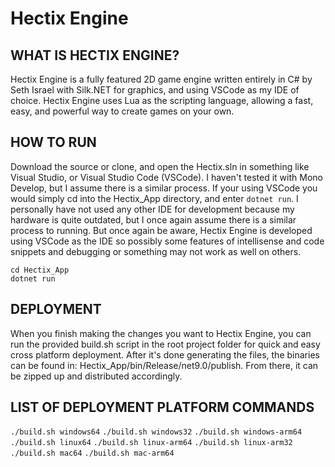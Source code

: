 # Hectix Engine

## WHAT IS HECTIX ENGINE?
Hectix Engine is a fully featured 2D game engine written entirely in C# by Seth Israel with Silk.NET for graphics, and using VSCode as my IDE of choice. Hectix Engine uses Lua as the scripting language, allowing a fast, easy, and powerful way to create games on your own.

## HOW TO RUN
Download the source or clone, and open the Hectix.sln in something like Visual Studio, or Visual Studio Code (VSCode). I haven't tested it with Mono Develop, but I assume there is a similar process. If your using VSCode you would simply cd into the Hectix_App directory, and enter ```dotnet run```. I personally have not used any other IDE for development because my hardware is quite outdated, but I once again assume there is a similar process to running. But once again be aware, Hectix Engine is developed using VSCode as the IDE so possibly some features of intellisense and code snippets and debugging or something may not work as well on others.

```
cd Hectix_App
dotnet run
```

## DEPLOYMENT
When you finish making the changes you want to Hectix Engine, you can run the provided build.sh script in the root project folder for quick and easy cross platform deployment. After it's done generating the files, the binaries can be found in: Hectix_App/bin/Release/net9.0/publish. From there, it can be zipped up and distributed accordingly.

## LIST OF DEPLOYMENT PLATFORM COMMANDS
```./build.sh windows64```
```./build.sh windows32```
```./build.sh windows-arm64```
```./build.sh linux64```
```./build.sh linux-arm64```
```./build.sh linux-arm32```
```./build.sh mac64```
```./build.sh mac-arm64```